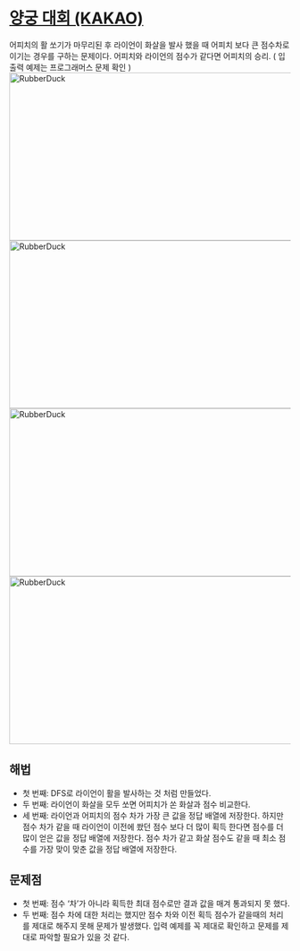 # [양궁 대회 (KAKAO)](https://github.com/malvr00/Java-algorithm/blob/master/programmers/level2/stap17/src/Main.java)

어피치의 활 쏘기가 마무리된 후 라이언이 화살을 발사 했을 때 어피치 보다 큰 점수차로 이기는 경우를 구하는 문제이다. 어피치와 라이언의 점수가 같다면 어피치의 승리. ( 입출력 예제는 프로그래머스 문제 확인 )<br/>
<img src="https://github.com/malvr00/Java-algorithm/assets/77275513/4071e3c7-ada3-422f-8b7f-6a398d9d4071" width="600px" height="300px"
title="100px" alt="RubberDuck"></img><br/>
<img src="https://github.com/malvr00/Java-algorithm/assets/77275513/b343c571-541e-4e1b-839a-b67191140bf9" width="600px" height="300px"
title="100px" alt="RubberDuck"></img><br/>
<img src="https://github.com/malvr00/Java-algorithm/assets/77275513/315142c9-e62c-4725-b9ed-b2907f6fc2ba" width="600px" height="300px"
title="100px" alt="RubberDuck"></img><br/>
<img src="https://github.com/malvr00/Java-algorithm/assets/77275513/300eeddb-2e17-415a-921a-044d7578ff2b" width="600px" height="300px"
title="100px" alt="RubberDuck"></img><br/>

## 해법
* 첫 번째: DFS로 라이언이 활을 발사하는 것 처럼 만들었다.
* 두 번째: 라이언이 화살을 모두 쏘면 어피치가 쏜 화살과 점수 비교한다.
* 세 번째: 라이언과 어피치의 점수 차가 가장 큰 값을 정답 배열에 저장한다. 하지만 점수 차가 같을 때 라이언이 이전에 쐈던 점수 보다 더 많이 획득 한다면 점수를 더 많이 얻은 값을 정답 배열에 저장한다.  점수 차가 같고 화살 점수도 같을 때 최소 점수를 가장 맞이 맞춘 값을 정답 배열에 저장한다.



## 문제점
* 첫 번째: 점수 ‘차’가 아니라 획득한 최대 점수로만 결과 값을 매겨 통과되지 못 했다.
* 두 번째: 점수 차에 대한 처리는 했지만 점수 차와 이전 획득 점수가 같을때의 처리를 제대로 해주지 못해 문제가 발생했다. 입력 예제를 꼭 제대로 확인하고 문제를 제대로 파악할 필요가 있을 것 같다.